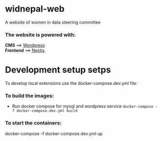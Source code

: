 # widnepal-web
A website of women in data steering committee


### The website is powered with: 
**CMS** ==> [Wordpress](https://wordpress.com/)  \
**Frontend** ==> [Nextjs](https://nextjs.org/)

# Development setup setps
To develop local extensions use the docker-compose.dev.yml file:
### To build the images:
- Run docker compose for mysql and wordpress service  `docker-compose -f docker-compose.dev.yml build ` 

### To start the containers:
docker-compose -f docker-compose.dev.yml up
